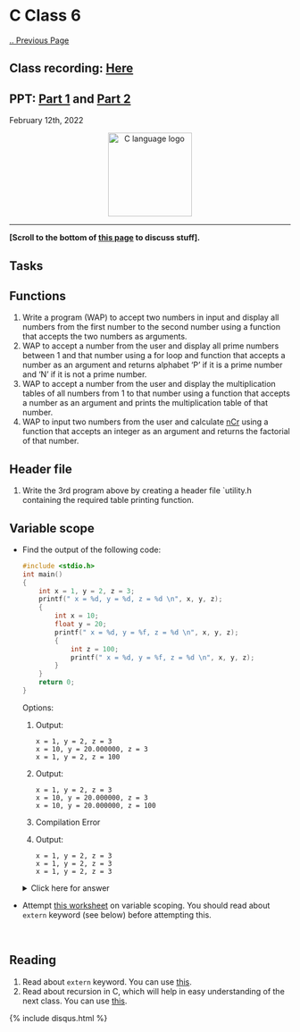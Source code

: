 # C Class 6

[.. Previous Page](..)

## Class recording: [Here](https://drive.google.com/file/d/1tLSr8mXOPS2xe8nNoC3uc62BYzqofVXY/view?usp=sharing)
## PPT: [Part 1](../2022_02_06_CClass-5/CC_FirstYe_Class5.pdf) and [Part 2](CC_FirstYe_Class6.pdf)

February 12th, 2022

<div align="center"><img src="../C_logo.png" alt="C language logo" height=150/></div>

<hr>

**[Scroll to the bottom of [this page](https://cc-mnnit.github.io/2021-22-Classes/Freshers/C/2022_02_12_CClass-6/) to discuss stuff].**

## Tasks

## Functions

1. Write a program (WAP) to accept two numbers in input and display all numbers from the first number to the second number using a function that accepts the two numbers as arguments.
2. WAP to accept a number from the user and display all prime numbers between 1 and that number using a for loop and function that accepts a number as an argument and returns alphabet ‘P’ if it is a prime number and ‘N’ if it is not a prime number.
3. WAP to accept a number from the user and display the multiplication tables of all numbers from 1 to that number using a function that accepts a number as an argument and prints the multiplication table of that number.
4. WAP to input two numbers from the user and calculate [nCr](https://en.wikipedia.org/wiki/Combination) using a function that accepts an integer as an argument and returns the factorial of that number.

## Header file

1. Write the 3rd program above by creating a header file `utility.h containing the required table printing function.

## Variable scope

- Find the output of the following code:

    ```cpp
    #include <stdio.h>
    int main()
    {
        int x = 1, y = 2, z = 3;
        printf(" x = %d, y = %d, z = %d \n", x, y, z);
        {
            int x = 10;
            float y = 20;
            printf(" x = %d, y = %f, z = %d \n", x, y, z);
            {
                int z = 100;
                printf(" x = %d, y = %f, z = %d \n", x, y, z);
            }
        }
        return 0;
    }
    ```

    Options:

    1. Output:

        ```
        x = 1, y = 2, z = 3
        x = 10, y = 20.000000, z = 3
        x = 1, y = 2, z = 100
        ```

    2. Output:
        
        ```
        x = 1, y = 2, z = 3
        x = 10, y = 20.000000, z = 3
        x = 10, y = 20.000000, z = 100 
        ```

    3. Compilation Error

    4. Output:
        
        ```
        x = 1, y = 2, z = 3
        x = 1, y = 2, z = 3
        x = 1, y = 2, z = 3
        ```

    <details><summary>Click here for answer</summary>Answer: (2). For explanation, <a href="https://www.geeksforgeeks.org/scope-rules-in-c/" target="_blank">read this article</a>.</details>

- Attempt [this worksheet](https://www.sanfoundry.com/c-programming-quiz-scope-variable/) on variable scoping. You should read about `extern` keyword (see below) before attempting this.

<br>

## Reading

1. Read about `extern` keyword. You can use [this](https://www.geeksforgeeks.org/understanding-extern-keyword-in-c/).
2. Read about recursion in C, which will help in easy understanding of the next class. You can use [this](https://www.tutorialspoint.com/cprogramming/c_recursion.htm).

{% include disqus.html %}
